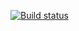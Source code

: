 [![Build status](https://ci.appveyor.com/api/projects/status/91ktil30574kdtrc/branch/main?svg=true)](https://ci.appveyor.com/project/AnastasiyaPilushina/postmanecho/branch/main)
